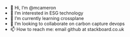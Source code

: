 - 👋 Hi, I’m @mcameron
- 👀 I’m interested in ESG technology
- 🌱 I’m currently learning crossplane
- 💞️ I’m looking to collaborate on carbon capture devops 
- 📫 How to reach me: email github at stackboard.co.uk

<!---
mcameron/mcameron is a ✨ special ✨ repository because its `README.md` (this file) appears on your GitHub profile.
You can click the Preview link to take a look at your changes.
--->
